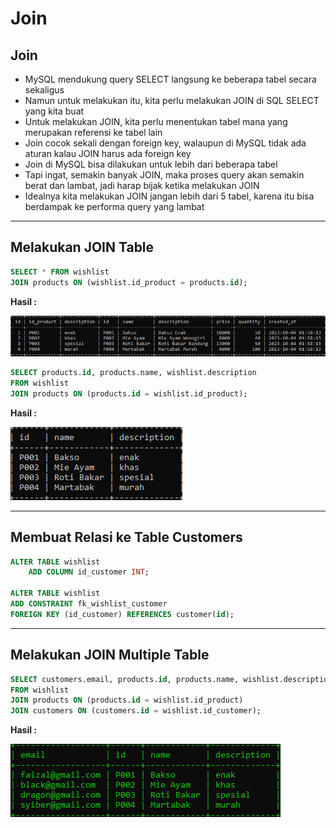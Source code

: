 # Join

## Join

- MySQL mendukung query SELECT langsung ke beberapa tabel secara sekaligus
- Namun untuk melakukan itu, kita perlu melakukan JOIN di SQL SELECT yang kita buat
- Untuk melakukan JOIN, kita perlu menentukan tabel mana yang merupakan referensi ke tabel lain
- Join cocok sekali dengan foreign key, walaupun di MySQL tidak ada aturan kalau JOIN harus ada foreign key
- Join di MySQL bisa dilakukan untuk lebih dari beberapa tabel
- Tapi ingat, semakin banyak JOIN, maka proses query akan semakin berat dan lambat, jadi harap bijak ketika melakukan JOIN
- Idealnya kita melakukan JOIN jangan lebih dari 5 tabel, karena itu bisa berdampak ke performa query yang lambat

---

## Melakukan JOIN Table

```sql
SELECT * FROM wishlist
JOIN products ON (wishlist.id_product = products.id);
```

**Hasil :**

![1](../assets/img/34/1.PNG)

```sql
SELECT products.id, products.name, wishlist.description
FROM wishlist
JOIN products ON (products.id = wishlist.id_product);
```

**Hasil :**

![2](../assets/img/34/2.PNG)

---

## Membuat Relasi ke Table Customers

```sql
ALTER TABLE wishlist
    ADD COLUMN id_customer INT;

ALTER TABLE wishlist
ADD CONSTRAINT fk_wishlist_customer
FOREIGN KEY (id_customer) REFERENCES customer(id);
```

---

## Melakukan JOIN Multiple Table

```sql
SELECT customers.email, products.id, products.name, wishlist.description
FROM wishlist
JOIN products ON (products.id = wishlist.id_product)
JOIN customers ON (customers.id = wishlist.id_customer);
```

**Hasil :**

![3](../assets/img/34/3.PNG)